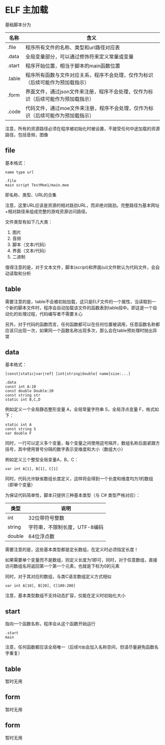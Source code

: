 
# ELF 主加载

基础脚本分为


| 名称 | 含义 |
|--|--|
| .file | 程序所有文件的名称、类型和url路径对应表 |
| .data | 全局变量部分，可以通过修饰符来定义常量或变量 |
| .start | 程序开始位置，相当于脚本的main函数位置 |
| .table | 程序所有函数与文件对应关系，程序不会处理，仅作为标识（后续可能作为预加载指示） |
| .form | 界面文件，通过json文件来注册，程序不会处理，仅作为标识（后续可能作为预加载指示） |
| .code | 代码文件，通过moe文件来注册，程序不会处理，仅作为标识（后续可能作为预加载指示） |

注意，所有的资源路径必须在程序被初始化时被设置，不接受任何中途加载的资源路径，包括音频，图像

## file

基本格式：

```text
name type url

.file
main script TestMoe1/main.moe
```

即名称、类型、URL的合集

注意，这里URL应该是资源的相对路劲URL，而非绝对路劲。完整路径为基本网址+相对路径来组成完整的游戏资源访问路径。

文件类型有如下几大类：

1. 图片
2. 音频
3. 脚本（文本/代码）
4. 界面（文本/代码）
5. 二进制

值得注意的是，对于文本文件，脚本(script)和界面(ui)文件默认为代码文件，会自动读取和分析

## table

需要注意的是，table不会被初始加载，这只是ELF文件的一个属性，当读取到一个新的脚本文件时，程序会自动加载该文件的函数表到table段中。即这是一个自动化的处理过程，代码编写者不需要关心

另外，对于代码的函数而言，任何函数都可以在任何位置被调用，任意函数名称都应该只出现一次，如果同一个函数名称出现多次，那么会在table预处理时抛出异常

## data

基本格式：

```text
[const|static|var|ref] [int|string|double] name[size:...]

.data
const int A:10
const double Double:20
const string str
static int B,C,D
```

例如定义一个全局静态整形变量 A，全局常量字符串 S，全局浮点变量 F，格式如下：

```
static int A
const string S
var double F
```

同时，一行可以定义多个变量，每个变量之间使用逗号隔开，数组名称后面紧跟方括号，其中使用冒号分隔的数字表示变维度和大小（数组大小）

例如定义三个整型全局变量A，B，C：

```text
var int A[1], B[1], C[1]
```

同时，代码允许缺省数组长度定义，这样将会得到一个长度和维度均为1的数组（即单个变量）

为保证代码简单性，脚本只提供三种基本类型（与 C# 类型严格对应）：

| 类型 | 说明 |
|-|-|
| int | 32位带符号整数 |
| string | 字符串，不限制长度，UTF-8编码 |
| double | 64位浮点数 |

需要注意的是，这些基本类型都是定长数组，在定义时必须指定长度！

如果需要单个变量而不是数组，则定义长度为1即可，同时，对于任意数组，直接访问数组名将返回第一个第一个元素，也就是下标为0的元素

同时，对于其对应的数组，与类C语言数组定义方式相似

```text
var int A[10], B[20], C[100:200]
```

注意，基本类型数组不支持动态扩容，仅能在定义时初始化大小

## start

指向一个函数名称，程序会从这个函数开始运行

```text
.start
main
```

注意，任何函数都应该全局唯一（后续`可能`会加入名称空间，但请尽量避免函数名字重复）

## table

暂时无用

## form

暂时无用

## form

暂时无用
